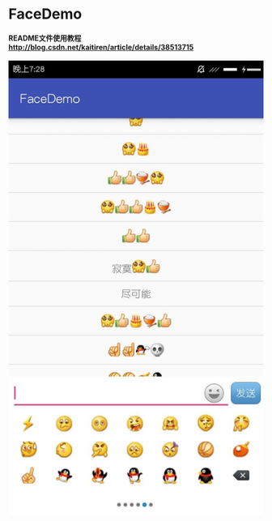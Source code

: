 # FaceDemo 
#### README文件使用教程 http://blog.csdn.net/kaitiren/article/details/38513715
![](https://github.com/my-sunshine/FaceDemo/raw/master/app/img/demo1.jpg)  
